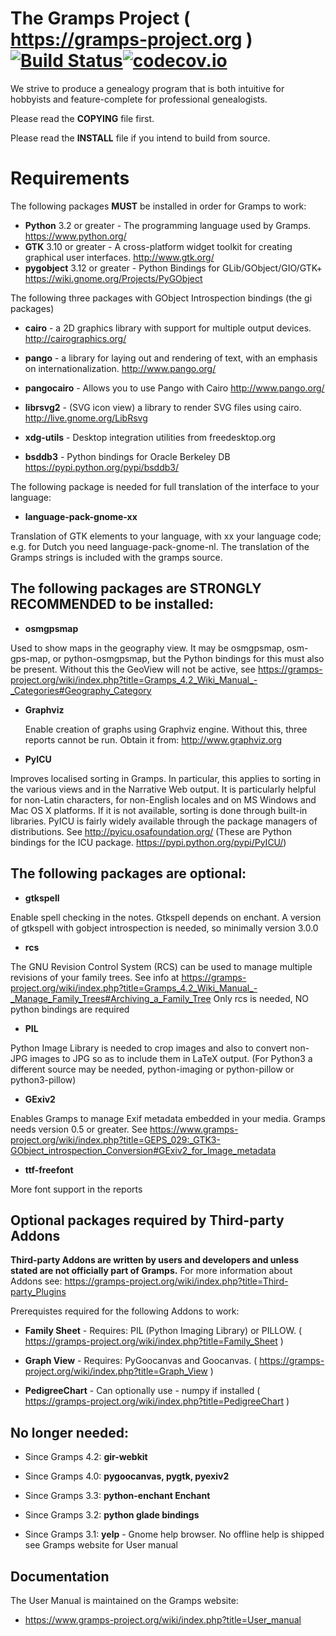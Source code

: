 The Gramps Project ( https://gramps-project.org ) [![Build Status](https://travis-ci.org/gramps-project/gramps.svg?branch=master)](https://travis-ci.org/gramps-project/gramps)[![codecov.io](https://codecov.io/github/gramps-project/gramps/coverage.svg?branch=master)](https://codecov.io/github/gramps-project/gramps?branch=master)
===================
We strive to produce a genealogy program that is both intuitive for hobbyists and feature-complete for professional genealogists.

Please read the **COPYING** file first.

Please read the **INSTALL** file if you intend to build from source.

Requirements
============
The following packages **MUST** be installed in order for Gramps to work:

* **Python** 3.2 or greater - The programming language used by Gramps. https://www.python.org/
* **GTK** 3.10 or greater - A cross-platform widget toolkit for creating graphical user interfaces. http://www.gtk.org/
* **pygobject** 3.12 or greater - Python Bindings for GLib/GObject/GIO/GTK+ https://wiki.gnome.org/Projects/PyGObject

The following three packages with GObject Introspection bindings (the gi packages)

* **cairo** - a 2D graphics library with support for multiple output devices. http://cairographics.org/
* **pango** - a library for laying out and rendering of text, with an emphasis on internationalization. http://www.pango.org/
* **pangocairo** - Allows you to use Pango with Cairo http://www.pango.org/

* **librsvg2** - (SVG icon view) a library to render SVG files using cairo. http://live.gnome.org/LibRsvg
* **xdg-utils** - Desktop integration utilities from freedesktop.org
* **bsddb3** - Python bindings for Oracle Berkeley DB https://pypi.python.org/pypi/bsddb3/


The following package is needed for full translation of the interface
to your language:

*   **language-pack-gnome-xx**

 Translation of GTK elements to your language, with
 xx your language code; e.g. for Dutch you need
 language-pack-gnome-nl. The translation of the
 Gramps strings is included with the gramps source.


The following packages are **STRONGLY RECOMMENDED** to be installed:
--------------------------------------------------------------------
*  **osmgpsmap**

 Used to show maps in the geography view.
 It may be osmgpsmap, osm-gps-map, or python-osmgpsmap,
 but the Python bindings for this must also be present.
 Without this the GeoView will not be active, see
 https://gramps-project.org/wiki/index.php?title=Gramps_4.2_Wiki_Manual_-_Categories#Geography_Category

* **Graphviz**

  Enable creation of graphs using Graphviz engine.
  Without this, three reports cannot be run.
  Obtain it from: http://www.graphviz.org

* **PyICU**

 Improves localised sorting in Gramps. In particular, this
 applies to sorting in the various views and in the
 Narrative Web output. It is particularly helpful for
 non-Latin characters, for non-English locales and on MS
 Windows and Mac OS X platforms. If it is not available,
 sorting is done through built-in libraries. PyICU is
 fairly widely available through the package managers of
 distributions. See http://pyicu.osafoundation.org/
 (These are Python bindings for the ICU package. 
 https://pypi.python.org/pypi/PyICU/)

The following packages are optional:
------------------------------------
* **gtkspell** 

 Enable spell checking in the notes. Gtkspell depends on
 enchant. A version of gtkspell with gobject introspection
 is needed, so minimally version 3.0.0

* **rcs**

 The GNU Revision Control System (RCS) can be used to manage
 multiple revisions of your family trees. See info at
 https://gramps-project.org/wiki/index.php?title=Gramps_4.2_Wiki_Manual_-_Manage_Family_Trees#Archiving_a_Family_Tree
 Only rcs is needed, NO python bindings are required

* **PIL**

 Python Image Library is needed to crop
 images and also to convert non-JPG images to
 JPG so as to include them in LaTeX output.
 (For Python3 a different source may be needed,
 python-imaging or python-pillow or python3-pillow)

* **GExiv2**

 Enables Gramps to manage Exif metadata embedded in your
 media. Gramps needs version 0.5 or greater.
 See https://www.gramps-project.org/wiki/index.php?title=GEPS_029:_GTK3-GObject_introspection_Conversion#GExiv2_for_Image_metadata

* **ttf-freefont**

 More font support in the reports

Optional packages required by Third-party Addons
------------------------------------------------

**Third-party Addons are written by users and developers and unless stated are not officially part of Gramps.**
For more information about Addons see:  https://gramps-project.org/wiki/index.php?title=Third-party_Plugins

Prerequistes required for the following Addons to work:

* **Family Sheet** - Requires: PIL (Python Imaging Library) or PILLOW.
( https://gramps-project.org/wiki/index.php?title=Family_Sheet )

* **Graph View** - Requires: PyGoocanvas and Goocanvas.
( https://gramps-project.org/wiki/index.php?title=Graph_View )

* **PedigreeChart** - Can optionally use - numpy if installed
( https://gramps-project.org/wiki/index.php?title=PedigreeChart )

No longer needed:
-----------------
* Since Gramps 4.2:
   **gir-webkit**

* Since Gramps 4.0:
   **pygoocanvas, pygtk, pyexiv2**

* Since Gramps 3.3:
   **python-enchant Enchant**

* Since Gramps 3.2:
   **python glade bindings**

* Since Gramps 3.1:
   **yelp** -             Gnome help browser. No offline help is shipped see Gramps website for User manual

Documentation
-------------
The User Manual is maintained on the Gramps website:

* https://www.gramps-project.org/wiki/index.php?title=User_manual

